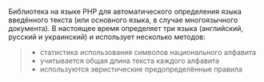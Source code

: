 Библиотека на языке PHP для автоматического определения языка введённого текста (или основного языка, в случае многоязычного документа). В настоящее время определяет три языка (английский, русский и украинский) и использует несколько методов:
> - статистика использования символов национального алфавита
> - учитывается общая длина текста каждого алфавита
> - используются эвристические предопределённые правила